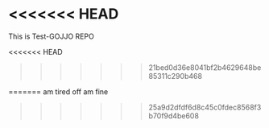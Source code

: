 <<<<<<< HEAD
=======
This is Test-GOJJO REPO

<<<<<<< HEAD
>>>>>>> 21bed0d36e8041bf2b4629648be85311c290b468

=======
am tired off
am fine
>>>>>>> 25a9d2dfdf6d8c45c0fdec8568f3b70f9d4be608
